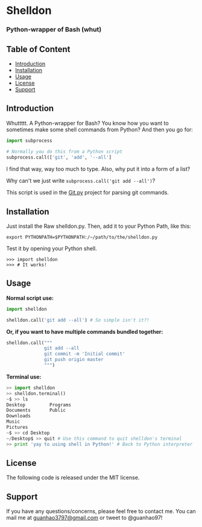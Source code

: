Shelldon
========
### Python-wrapper of Bash (whut)


Table of Content
----------------
- [Introduction](#intro)
- [Installation](#install)
- [Usage](#usage)
- [License](#license)
- [Support](#support)

Introduction<a name='intro'></a>
--------------------------------
Whuttttt. A Python-wrapper for Bash? You know how you want to sometimes make some shell commands from Python? And then you go for:

```python
import subprocess
  
# Normally you do this from a Python script
subprocess.call(['git', 'add', '--all']
```

I find that way, way too much to type. Also, why put it into a form of a list?

Why can't we just write `subprocess.call('git add --all')`?

This script is used in the [Git.py](https://github.com/maverick97/git.py) project for parsing git commands.

Installation<a name='install'></a>
----------------------------------
Just install the Raw shelldon.py. Then, add it to your Python Path, like this:
```shell
export PYTHONPATH=$PYTHONPATH:/~/path/to/the/shelldon.py
```

Test it by opening your Python shell.

```
>>> import shelldon
>>> # It works!
```

Usage<a name='usage'></a>
-------------------------
**Normal script use:**
```python
import shelldon

shelldon.call('git add --all') # So simple isn't it?!
```

**Or, if you want to have multiple commands bundled together:**
```python
shelldon.call("""
              git add --all
              git commit -m 'Initial commit'
              git push origin master
              """)
```

**Terminal use:**
```python
>> import shelldon
>> shelldon.terminal()
~$ >> ls
Desktop         Programs
Documents       Public
Downloads
Music
Pictures
~$ >> cd Desktop
~/Desktop$ >> quit # Use this command to quit shelldon's terminal
>> print 'yay to using shell in Python!' # Back to Python interpreter
```

License<a name='license'></a>
-----------------------------
The following code is released under the MIT license.

Support<a name='support'></a>
-----------------------------
If you have any questions/concerns, please feel free to contact me.
You can mail me at guanhao3797@gmail.com or tweet to @guanhao97!
